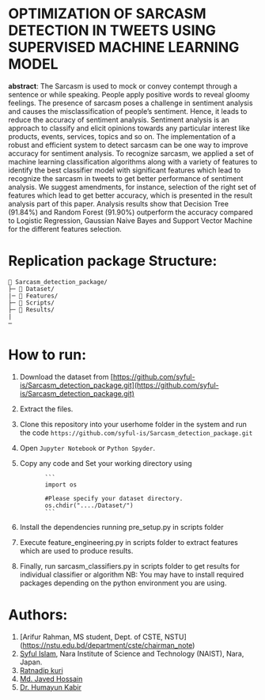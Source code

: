 # OPTIMIZATION OF SARCASM DETECTION IN TWEETS USING SUPERVISED MACHINE LEARNING MODEL

**abstract**: 
The Sarcasm is used to mock or convey contempt through a sentence or while speaking. People apply positive words to reveal gloomy feelings. The presence of sarcasm poses a challenge in sentiment analysis and causes the misclassification of people’s sentiment. Hence, it leads to reduce the accuracy of sentiment analysis. Sentiment analysis is an approach to classify and elicit opinions towards any particular interest like products, events, services, topics and so on.  The implementation of a robust and efficient system to detect sarcasm can be one way to improve accuracy for sentiment analysis. To recognize sarcasm, we applied a set of machine learning classification algorithms along with a variety of features to identify the best classifier model with significant features which lead to recognize the sarcasm in tweets to get better performance of sentiment analysis. We suggest amendments, for instance, selection of the right set of features which lead to get better accuracy, which is presented in the result analysis part of this paper. Analysis results show that Decision Tree (91.84%) and Random Forest (91.90%) outperform the accuracy compared to Logistic Regression, Gaussian Naive Bayes and Support Vector Machine for the different features selection.

# Replication package Structure:
```
📁 Sarcasm_detection_package/
├─ 📁 Dataset/
|─ 📁 Features/
├─ 📁 Scripts/
├─ 📁 Results/
| 
─
```

# How to run:
  1. Download the dataset from [https://github.com/syful-is/Sarcasm_detection_package.git](https://github.com/syful-is/Sarcasm_detection_package.git)
  2. Extract the files. 
  3. Clone this repository into your userhome folder in the system and run the code
  ```https://github.com/syful-is/Sarcasm_detection_package.git```
  3. Open `Jupyter Notebook` or `Python Spyder`.
  4. Copy any code and Set your working directory using 
                
                ```
                import os
                
                #Please specify your dataset directory. 
                os.chdir("..../Dataset/")
                ```
                
     
  5. Install the dependencies running pre_setup.py in scripts folder
  6. Execute feature_engineering.py in scripts folder to extract features which are used to produce results.
  7. Finally, run sarcasm_classifiers.py in scripts folder to get results for individual classifier or algorithm NB: You may have to install required packages depending on the python environment you are using.
  
  
# Authors:
  1. [Arifur Rahman, MS student, Dept. of CSTE, NSTU] (https://nstu.edu.bd/department/cste/chairman_note)
  2. [Syful Islam](https://syful-is.github.io/), Nara Institute of Science and Technology (NAIST), Nara, Japan.
  3. [Ratnadip kuri](https://nstu.edu.bd/faculty-member/ratnadip-kuri-yky939)
  4. [Md. Javed Hossain](https://nstu.edu.bd/faculty-member/md-javed-hossain-bdr991)
  5. [Dr. Humayun Kabir](https://nstu.edu.bd/faculty-member/dr-humayun-kabir-95c631)
  

